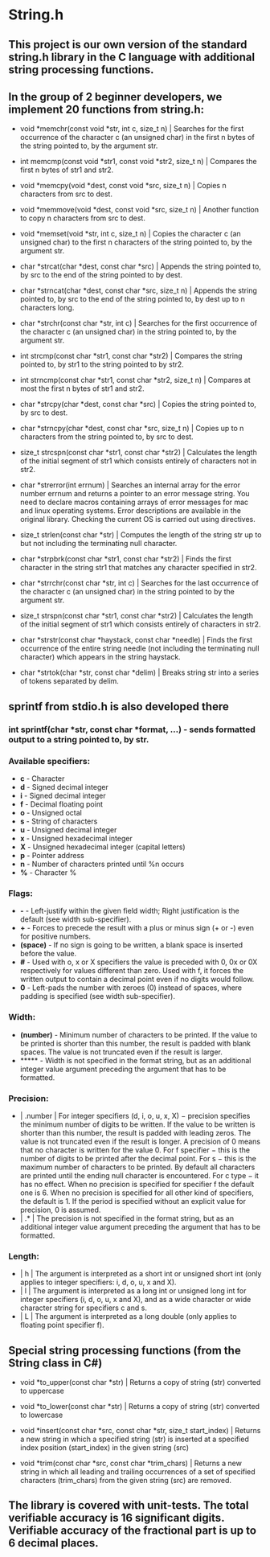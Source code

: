 # String.h
## This project is our own version of the standard string.h library in the C language with additional string processing functions. 

## In the group of 2 beginner developers, we implement 20 functions from string.h:

- void *memchr(const void *str, int c, size_t n) | Searches for the first occurrence of the character c (an unsigned char) in the first n bytes of the string pointed to, by the argument str.

- int memcmp(const void *str1, const void *str2, size_t n) | Compares the first n bytes of str1 and str2.

- void *memcpy(void *dest, const void *src, size_t n) | Copies n characters from src to dest.

- void *memmove(void *dest, const void *src, size_t n) | Another function to copy n characters from src to dest.

- void *memset(void *str, int c, size_t n) | Copies the character c (an unsigned char) to the first n characters of the string pointed to, by the argument str.

- char *strcat(char *dest, const char *src) | Appends the string pointed to, by src to the end of the string pointed to by dest.

- char *strncat(char *dest, const char *src, size_t n) | Appends the string pointed to, by src to the end of the string pointed to, by dest up to n characters long.

- char *strchr(const char *str, int c) | Searches for the first occurrence of the character c (an unsigned char) in the string pointed to, by the argument str.

- int strcmp(const char *str1, const char *str2) | Compares the string pointed to, by str1 to the string pointed to by str2.

- int strncmp(const char *str1, const char *str2, size_t n) | Compares at most the first n bytes of str1 and str2.

- char *strcpy(char *dest, const char *src) | Copies the string pointed to, by src to dest.

- char *strncpy(char *dest, const char *src, size_t n) | Copies up to n characters from the string pointed to, by src to dest.

- size_t strcspn(const char *str1, const char *str2) | Calculates the length of the initial segment of str1 which consists entirely of characters not in str2.

- char *strerror(int errnum) | Searches an internal array for the error number errnum and returns a pointer to an error message string. You need to declare macros containing arrays of error messages for mac and linux operating systems. Error descriptions are available in the original library. Checking the current OS is carried out using directives.

- size_t strlen(const char *str) | Computes the length of the string str up to but not including the terminating null character.

- char *strpbrk(const char *str1, const char *str2) | Finds the first character in the string str1 that matches any character specified in str2.

- char *strrchr(const char *str, int c) | Searches for the last occurrence of the character c (an unsigned char) in the string pointed to by the argument str.

- size_t strspn(const char *str1, const char *str2) | Calculates the length of the initial segment of str1 which consists entirely of characters in str2.

- char *strstr(const char *haystack, const char *needle) | Finds the first occurrence of the entire string needle (not including the terminating null character) which appears in the string haystack.

- char *strtok(char *str, const char *delim) | Breaks string str into a series of tokens separated by delim.

## sprintf from stdio.h is also developed there

### int sprintf(char *str, const char *format, ...) - sends formatted output to a string pointed to, by str.

### Available specifiers:

-  **c** - Character 
-  **d** - Signed decimal integer
-  **i** - Signed decimal integer
-  **f** - Decimal floating point
-  **o** - Unsigned octal
-  **s** - String of characters
-  **u** - Unsigned decimal integer
-  **x** - Unsigned hexadecimal integer
-  **X** - Unsigned hexadecimal integer (capital letters)
-  **p** - Pointer address
-  **n** - Number of characters printed until %n occurs
-  **%** - Character %

### Flags:

- **-** - Left-justify within the given field width; Right justification is the default (see width sub-specifier).
- **+** - Forces to precede the result with a plus or minus sign (+ or -) even for positive numbers.
- **(space)** - If no sign is going to be written, a blank space is inserted before the value.
- **#** - Used with o, x or X specifiers the value is preceded with 0, 0x or 0X respectively for values different than zero. Used with f, it forces the written output to contain a decimal point even if no digits would follow.
- **0** - Left-pads the number with zeroes (0) instead of spaces, where padding is specified (see width sub-specifier).

### Width:

- **(number)** - Minimum number of characters to be printed. If the value to be printed is shorter than this number, the result is padded with blank spaces. The value is not truncated even if the result is larger.
- ***** - Width is not specified in the format string, but as an additional integer value argument preceding the argument that has to be formatted.

### Precision:

-	| .number | For integer specifiers (d, i, o, u, x, X) − precision specifies the minimum number of digits to be written. If the value to be written is shorter than this number, the result is padded with leading zeros. The value is not truncated even if the result is longer. A precision of 0 means that no character is written for the value 0. For f specifier − this is the number of digits to be printed after the decimal point. For s − this is the maximum number of characters to be printed. By default all characters are printed until the ending null character is encountered. For c type − it has no effect. When no precision is specified for specifier f the default one is 6. When no precision is specified for all other kind of specifiers, the default is 1. If the period is specified without an explicit value for precision, 0 is assumed.
-	|   .*    | The precision is not specified in the format string, but as an additional integer value argument preceding the argument that has to be formatted.

### Length:

- | h | The argument is interpreted as a short int or unsigned short int (only applies to integer specifiers: i, d, o, u, x and X).
- | l | The argument is interpreted as a long int or unsigned long int for integer specifiers (i, d, o, u, x and X), and as a wide character or wide character string for specifiers c and s.
- | L | The argument is interpreted as a long double (only applies to floating point specifier f).

## Special string processing functions (from the String class in C#)

- void *to_upper(const char *str) | Returns a copy of string (str) converted to uppercase

- void *to_lower(const char *str) | Returns a copy of string (str) converted to lowercase

- void *insert(const char *src, const char *str, size_t start_index) | Returns a new string in which a specified string (str) is inserted at a specified index position (start_index) in the given string (src)

- void *trim(const char *src, const char *trim_chars) | Returns a new string in which all leading and trailing occurrences of a set of specified characters (trim_chars) from the given string (src) are removed.

## The library is covered with unit-tests. The total verifiable accuracy is 16 significant digits. Verifiable accuracy of the fractional part is up to 6 decimal places.
